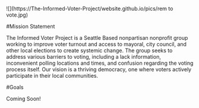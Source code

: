 ![](https://The-Informed-Voter-Project/website.github.io/pics/rem to vote.jpg)

#Mission Statement

The Informed Voter Project is a Seattle Based nonpartisan nonprofit group working to improve voter turnout and access to mayoral, city council, and other local elections to create systemic change. The group seeks to address various barriers to voting, including a lack information, inconvenient polling locations and times, and confusion regarding the voting process itself.
Our vision is a thriving democracy, one where voters actively participate in their local communities.

#Goals

Coming Soon!
